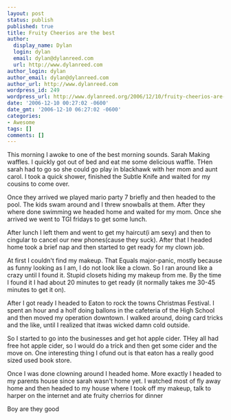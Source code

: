 ```yaml
---
layout: post
status: publish
published: true
title: Fruity Cheerios are the best
author:
  display_name: Dylan
  login: dylan
  email: dylan@dylanreed.com
  url: http://www.dylanreed.com
author_login: dylan
author_email: dylan@dylanreed.com
author_url: http://www.dylanreed.com
wordpress_id: 249
wordpress_url: http://www.dylanreed.org/2006/12/10/fruity-cheerios-are-the-best/
date: '2006-12-10 00:27:02 -0600'
date_gmt: '2006-12-10 06:27:02 -0600'
categories:
- Awesome
tags: []
comments: []
---
```

<p>This morning I awoke to one of the best morning sounds. Sarah Making waffles. I quickly got out of bed and eat me some delicious waffle. THen sarah had to go so she could go play in blackhawk with her mom and aunt carol. I took a quick shower, finished the Subtle Knife and waited for my cousins to come over.</p>
<p>Once they arrived we played mario party 7 briefly and then headed to the pool. The kids swam around and I threw snowballs at them. After they where done swimming we headed home and waited for my mom. Once she arrived we went to TGI fridays to get some lunch.</p>
<p>After lunch I left them and went to get my haircut(i am sexy) and then to cingular to cancel our new phones(cause they suck). After that I headed home took a brief nap and then started to get ready for my clown job.</p>
<p>At first I couldn't find my makeup. That Equals major-panic, mostly because as funny looking as I am, I do not look like a clown. So I ran around like a crazy until I found it. Stupid closets hiding my makeup from me. By the time I found it I had about 20 minutes to get ready (it normally takes me 30-45 minutes to get it on).</p>
<p>After I got ready I headed to Eaton to rock the towns Christmas Festival. I spent an hour and a holf doing ballons in the cafeteria of the High School and then moved my operation downtown. I walked around, doing card tricks and the like, until I realized that itwas wicked damn cold outside.</p>
<p>So I started to go into the businesses and get hot apple cider. THey all had free hot apple cider, so I would do a trick and then get some cider and the move on. One interesting thing I ofund out is that eaton has a really good sized used book store.</p>
<p>Once I was done clowning around I headed home. More exactly I headed to my parents house since sarah wasn't home yet. I watched most of fly away home and then headed to my house where I took off my makeup, talk to harper on the internet and ate fruity cherrios for dinner</p>
<p>Boy are they good</p>
